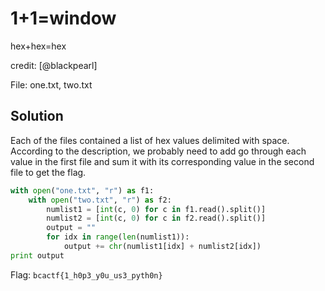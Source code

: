 # 1+1=window

hex+hex=hex

credit: [@blackpearl]

File: one.txt, two.txt

## Solution

Each of the files contained a list of hex values delimited with space. According to the description, we probably need to add go through each value in the first file and sum it with its corresponding value in the second file to get the flag.

```python
with open("one.txt", "r") as f1:
    with open("two.txt", "r") as f2:
        numlist1 = [int(c, 0) for c in f1.read().split()]
        numlist2 = [int(c, 0) for c in f2.read().split()]
        output = ""
        for idx in range(len(numlist1)):
            output += chr(numlist1[idx] + numlist2[idx])
print output
```

Flag: ```bcactf{1_h0p3_y0u_us3_pyth0n}``` 